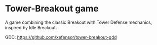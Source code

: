 # Tower-Breakout game
A game combining the classic Breakout with Tower Defense mechanics, inspired by Idle Breakout.

GDD: https://github.com/xefensor/tower-breakout-gdd
